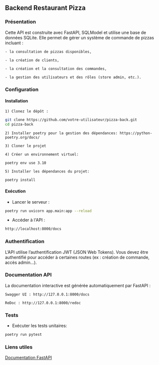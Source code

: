 ## Backend Restaurant Pizza
### Présentation
Cette API est construite avec FastAPI, SQLModel et utilise une base de données SQLite.
Elle permet de gérer un système de commande de pizzas incluant :

    - la consultation de pizzas disponibles,

    - la création de clients,

    - la création et la consultation des commandes,

    - la gestion des utilisateurs et des rôles (store admin, etc.).

### Configuration
#### Installation
    1) Clonez le dépôt :
```bash
git clone https://github.com/votre-utilisateur/pizza-back.git
cd pizza-back
```
    2) Installer poetry pour la gestion des dépendances: https://python-poetry.org/docs/

    3) Cloner le projet

    4) Créer un environnement virtuel:
```bash
poetry env use 3.10
```

    5) Installer les dépendances du projet:
```bash
poetry install
```


#### Exécution
  - Lancer le serveur :
```bash
poetry run uvicorn app.main:app --reload
```

  - Accéder à l'API :
```bash
http://localhost:8000/docs
```

### Authentification

L’API utilise l’authentification JWT (JSON Web Tokens).
Vous devez être authentifié pour accéder à certaines routes (ex : création de commande, accès admin...).

### Documentation API

La documentation interactive est générée automatiquement par FastAPI :

    Swagger UI : http://127.0.0.1:8000/docs

    ReDoc : http://127.0.0.1:8000/redoc

 ### Tests    
- Exécuter les tests unitaires:
```bash
poetry run pytest
```

### Liens utiles
[Documentation FastAPI](https://fastapi.tiangolo.com/)
